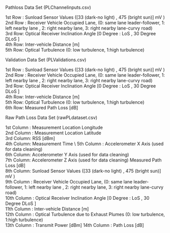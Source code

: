 Pathloss Data Set (PLChannelinputs.csv)

1st Row : Sunload Sensor Values ([33 (dark-no light) , 475 (bright sun)] mV ) \
2nd Row : Receiver Vehicle Occupied Lane, (0: same lane leader-follower, 1: left nearby lane , 2: right nearby lane, 3: right nearby lane-curvy road) \
3rd Row: Optical Receiver Inclination Angle [0 Degree : LoS , 30 Degree DLoS ] \
4th Row:  Inter-vehicle Distance [m] \
5th Row: Optical Turbulence (0: low turbulence, 1:high turbulence)


Validation Data Set (PLValidations.csv)

1st Row : Sunload Sensor Values ([33 (dark-no light) , 475 (bright sun)] mV ) \
2nd Row : Receiver Vehicle Occupied Lane, (0: same lane leader-follower, 1: left nearby lane , 2: right nearby lane, 3: right nearby lane-curvy road) \
3rd Row: Optical Receiver Inclination Angle [0 Degree : LoS , 30 Degree DLoS ] \
4th Row:  Inter-vehicle Distance [m] \
5th Row: Optical Turbulence (0: low turbulence, 1:high turbulence)\
6th Row: Measured Path Loss [dB]


Raw Path Loss Data Set (rawPLdataset.csv)

1st Column : Measurement Location Longitude \
2nd Column : Measurement Location Latitude  \
3rd Column: RSS [dBm] \
4th Column: Measurement Time \ 
5th Column : Accelerometer X Axis (used for data cleaning)  \
6th Column: Accelerometer Y Axis (used for data cleaning) \
7th Column: Accelerometer Z Axis (used for data cleaning) Measured Path Loss [dB] \
8th Column: Sunload Sensor Values ([33 (dark-no light) , 475 (bright sun)] mV ) \
9th Column : Receiver Vehicle Occupied Lane, (0: same lane leader-follower, 1: left nearby lane , 2: right nearby lane, 3: right nearby lane-curvy road) \
10th Column : Optical Receiver Inclination Angle [0 Degree : LoS , 30 Degree DLoS ] \
11th Column : Inter-vehicle Distance [m] \
12th Column : Optical Turbulence due to Exhaust Plumes (0: low turbulence, 1:high turbulence) \
13th Column : Transmit Power [dBm]
14th Column : Path Loss [dB]
